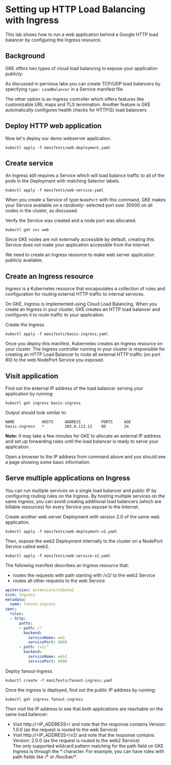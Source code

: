 # Setting up HTTP Load Balancing with Ingress
This lab shows how to run a web application behind a Google HTTP load balancer by configuring the Ingress resource.

## Background
GKE offers two types of cloud load balancing to expose your application publicly:

As discussed in pervious labs you can create TCP/UDP load balancers by specifying `type: LoadBalancer` in a Service manifest file. 

The other option is an Ingress controller which offers features like customizable URL maps and TLS termination. Another feature is GKE automatically configures health checks for HTTP(S) load balancers.

## Deploy HTTP web application 
Now let's deploy our demo webserver application. 
```
kubectl apply -f manifests/web-deployment.yaml
```

## Create service
An Ingress still requires a Service which will load balance traffic to all of the pods in the Deployment with matching Selector labels. 
```
kubectl apply -f manifests/web-service.yaml
```

When you create a Service of type `NodePort` with this command, GKE makes your Service available on a randomly- selected port over 30000 on all nodes in the cluster, as discussed.

Verify the Service was created and a node port was allocated:
```
kubectl get svc web
```

Since GKE nodes are not externally accessible by default, creating this Service does not make your application accessible from the Internet.

We need to create an Ingress resource to make web server application publicly available.

## Create an Ingress resource

Ingress is a Kubernetes resource that encapsulates a collection of rules and configuration for routing external HTTP traffic to internal services.

On GKE, Ingress is implemented using Cloud Load Balancing. When you create an Ingress in your cluster, GKE creates an HTTP load balancer and configures it to route traffic to your application.

Create the Ingress 
```
kubectl apply -f manifests/basic-ingress.yaml
```
Once you deploy this manifest, Kubernetes creates an Ingress resource on your cluster. The Ingress controller running in your cluster is responsible for creating an HTTP Load Balancer to route all external HTTP traffic (on port 80) to the web NodePort Service you exposed.

## Visit application

Find out the external IP address of the load balancer serving your application by running:
```
kubectl get ingress basic-ingress
```

Output should look similar to: 
```
NAME            HOSTS     ADDRESS         PORTS     AGE
basic-ingress   *         203.0.113.12    80        2m
```

**Note:**  It may take a few minutes for GKE to allocate an external IP address and set up forwarding rules until the load balancer is ready to serve your application. 

Open a browser to the IP address from command above and you should see a page showing some basic information. 

## Serve multiple applications on Ingress   
You can run multiple services on a single load balancer and public IP by configuring routing rules on the Ingress. By hosting multiple services on the same Ingress, you can avoid creating additional load balancers (which are billable resources) for every Service you expose to the Internet.

Create another web server Deployment with version 2.0 of the same web application.

```
kubectl apply -f manifests/web-deployment-v2.yaml
```

Then, expose the web2 Deployment internally to the cluster on a NodePort Service called web2.   
```
kubectl apply -f manifests/web-service-v2.yaml
```

The following manifest describes an Ingress resource that:   

* routes the requests with path starting with /v2/ to the web2 Service   
* routes all other requests to the web Service   

```yaml
apiVersion: extensions/v1beta1
kind: Ingress
metadata:
  name: fanout-ingress
spec:
  rules:
  - http:
      paths:
      - path: /*
        backend:
          serviceName: web
          servicePort: 8080
      - path: /v2/*
        backend:
          serviceName: web2
          servicePort: 8080
```

Deploy fanout-ingress
```
kubectl create -f manifests/fanout-ingress.yaml
```

Once the ingress is deployed, find out the public IP address by running:
```
kubectl get ingress fanout-ingress 
```

Then visit the IP address to see that both applications are reachable on the same load balancer:   

* Visit http://<IP_ADDRESS>/ and note that the response contains Version: 1.0.0 (as the request is routed to the web Service)   
* Visit http://<IP_ADDRESS>/v2/ and note that the response contains Version: 2.0.0 (as the request is routed to the web2 Service)   
The only supported wildcard pattern matching for the path field on GKE Ingress is through the * character. For example, you can have rules with path fields like /* or /foo/bar/*.   



